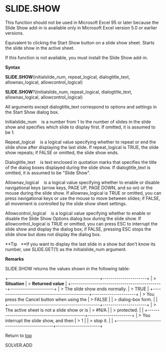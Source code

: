 SLIDE.SHOW
==========

This function should not be used in Microsoft Excel 95 or later because
the Slide Show add-in is available only in Microsoft Excel version 5.0
or earlier versions.

Equivalent to clicking the Start Show button on a slide show sheet.
Starts the slide show in the active sheet.

If this function is not available, you must install the Slide Show
add-in.

**Syntax**

**SLIDE.SHOW**(initialslide\_num, repeat\_logical, dialogtitle\_text,
allownav\_logical, allowcontrol\_logical)

**SLIDE.SHOW**?(initialslide\_num, repeat\_logical, dialogtitle\_text,
allownav\_logical, allowcontrol\_logical)

All arguments except dialogtitle\_text correspond to options and
settings in the Start Show dialog box.

Initialslide\_num    is a number from 1 to the number of slides in the
slide show and specifies which slide to display first. If omitted, it is
assumed to be 1.

Repeat\_logical    is a logical value specifying whether to repeat or
end the slide show after displaying the last slide. If repeat\_logical
is TRUE, the slide show repeats; if FALSE or omitted, the slide show
ends.

Dialogtitle\_text    is text enclosed in quotation marks that specifies
the title of the dialog boxes displayed during the slide show. If
dialogtitle\_text is omitted, it is assumed to be \"Slide Show\".

Allownav\_logical    is a logical value specifying whether to enable or
disable navigational keys (arrow keys, PAGE UP, PAGE DOWN, and so on) or
the mouse during the slide show. If allownav\_logical is TRUE or
omitted, you can press navigational keys or use the mouse to move
between slides; if FALSE, all movement is controlled by the slide show
sheet settings.

Allowcontrol\_logical    is a logical value specifying whether to enable
or disable the Slide Show Options dialog box during the slide show. If
allowcontrol\_logical is TRUE or omitted, you can press ESC to interrupt
the slide show and display the dialog box; if FALSE, pressing ESC stops
the slide show but does not display the dialog box.

**Tip   **If you want to display the last slide in a show but don\'t
know its number, use SLIDE.GET(1) as the initialslide\_num argument.

**Remarks**

SLIDE.SHOW returns the values shown in the following table:

+----------------------------------------------+----------------------+
| > **Situation**                              | > **Returned value** |
+----------------------------------------------+----------------------+
| > The slide show ends normally.              | > TRUE               |
+----------------------------------------------+----------------------+
| > You press the Cancel button when using the | > FALSE              |
| > dialog-box form.                           |                      |
+----------------------------------------------+----------------------+
| > The active sheet is not a slide show or is | > \#N/A              |
| > protected.                                 |                      |
+----------------------------------------------+----------------------+
| > You interrupt the slide show, and then     | > 1                  |
| > stop it.                                   |                      |
+----------------------------------------------+----------------------+

Return to [top](#Q)

SOLVER.ADD
